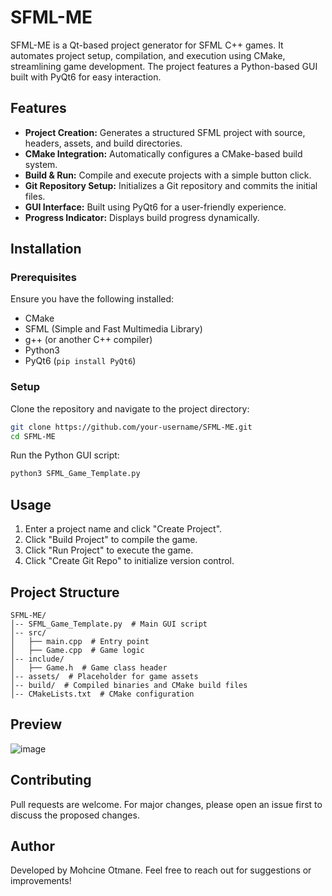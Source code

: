 # SFML-ME

SFML-ME is a Qt-based project generator for SFML C++ games. It automates project setup, compilation, and execution using CMake, streamlining game development. The project features a Python-based GUI built with PyQt6 for easy interaction.

## Features
- **Project Creation:** Generates a structured SFML project with source, headers, assets, and build directories.
- **CMake Integration:** Automatically configures a CMake-based build system.
- **Build & Run:** Compile and execute projects with a simple button click.
- **Git Repository Setup:** Initializes a Git repository and commits the initial files.
- **GUI Interface:** Built using PyQt6 for a user-friendly experience.
- **Progress Indicator:** Displays build progress dynamically.

## Installation
### Prerequisites
Ensure you have the following installed:
- CMake
- SFML (Simple and Fast Multimedia Library)
- g++ (or another C++ compiler)
- Python3
- PyQt6 (`pip install PyQt6`)

### Setup
Clone the repository and navigate to the project directory:
```sh
git clone https://github.com/your-username/SFML-ME.git
cd SFML-ME
```
Run the Python GUI script:
```sh
python3 SFML_Game_Template.py
```

## Usage
1. Enter a project name and click "Create Project".
2. Click "Build Project" to compile the game.
3. Click "Run Project" to execute the game.
4. Click "Create Git Repo" to initialize version control.

## Project Structure
```
SFML-ME/
│-- SFML_Game_Template.py  # Main GUI script
│-- src/
│   ├── main.cpp  # Entry point
│   ├── Game.cpp  # Game logic
│-- include/
│   ├── Game.h  # Game class header
│-- assets/  # Placeholder for game assets
│-- build/  # Compiled binaries and CMake build files
│-- CMakeLists.txt  # CMake configuration
```
## Preview
![image](https://github.com/user-attachments/assets/0484be23-da14-4328-819e-2479c55c8077)



## Contributing
Pull requests are welcome. For major changes, please open an issue first to discuss the proposed changes.

## Author
Developed by Mohcine Otmane. Feel free to reach out for suggestions or improvements!


